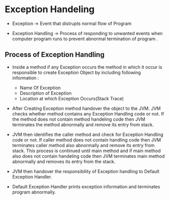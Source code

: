 # Exception Handeling

* Exception -> Event that distrupts normal flow of Program

* Exception Handling -> Process of responding to unwanted events when computer program runs to prevent abnormal termination of program .

## Process of Exception Handling
* Inside a method if any Exception occurs the method in which it occur is responsible to create Exception Object by including following information : 
    * Name Of Exception
    * Description of Exception
    * Location at which Exception Occurs(Stack Trace)

* After Creating Exception method handover the object to the JVM. JVM checks whether method contains any Exception Handling code or not. If the method does not contain method handeling code then JVM terminates the method abnormally and remove its entry from stack.

* JVM then identifies the caller method and check for Exception Handling code or not. If caller method does not contain handling code then JVM terminates caller method also abnormally and remove its entry from stack. This process is continued until main method and if main method also does not contain handeling code then JVM terminates main method abnormally and removes its entry from the stack.

* JVM then handover the responsibility of Exception handling to Default Exception Handler.  

* Default  Exception Handler prints exception information and terminates program abnormally.

